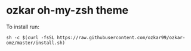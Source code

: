 # ozkar oh-my-zsh theme

To install run:

```
sh -c $(curl -fsSL https://raw.githubusercontent.com/ozkar99/ozkar-omz/master/install.sh)
```
